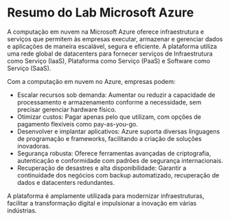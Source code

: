 # Resumo do Lab Microsoft Azure

A computação em nuvem na Microsoft Azure oferece infraestrutura e serviços que permitem às empresas executar, armazenar e gerenciar dados e aplicações de maneira escalável, segura e eficiente. A plataforma utiliza uma rede global de datacenters para fornecer serviços de Infraestrutura como Serviço (IaaS), Plataforma como Serviço (PaaS) e Software como Serviço (SaaS).

Com a computação em nuvem no Azure, empresas podem:

* Escalar recursos sob demanda: Aumentar ou reduzir a capacidade de processamento e armazenamento conforme a necessidade, sem precisar gerenciar hardware físico.
* Otimizar custos: Pagar apenas pelo que utilizam, com opções de pagamento flexíveis como pay-as-you-go.
* Desenvolver e implantar aplicativos: Azure suporta diversas linguagens de programação e frameworks, facilitando a criação de soluções inovadoras.
* Segurança robusta: Oferece ferramentas avançadas de criptografia, autenticação e conformidade com padrões de segurança internacionais.
* Recuperação de desastres e alta disponibilidade: Garantir a continuidade dos negócios com backup automatizado, recuperação de dados e datacenters redundantes.

A plataforma é amplamente utilizada para modernizar infraestruturas, facilitar a transformação digital e impulsionar a inovação em várias indústrias.